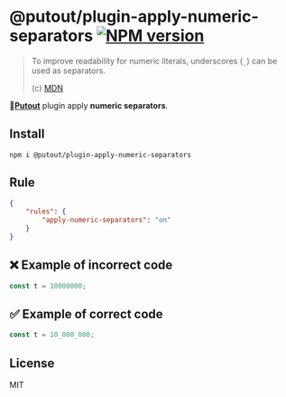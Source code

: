 # @putout/plugin-apply-numeric-separators [![NPM version][NPMIMGURL]][NPMURL]

[NPMIMGURL]: https://img.shields.io/npm/v/@putout/plugin-apply-numeric-separators.svg?style=flat&longCache=true
[NPMURL]: https://npmjs.org/package/@putout/plugin-apply-numeric-separators"npm"

> To improve readability for numeric literals, underscores (`_`) can be used as separators.
>
> (c) [MDN](https://developer.mozilla.org/en-US/docs/Web/JavaScript/Reference/Lexical_grammar)

🐊[**Putout**](https://github.com/coderaiser/putout) plugin apply **numeric separators**.

## Install

```
npm i @putout/plugin-apply-numeric-separators
```

## Rule

```json
{
    "rules": {
        "apply-numeric-separators": "on"
    }
}
```

## ❌ Example of incorrect code

```js
const t = 10000000;
```

## ✅ Example of correct code

```js
const t = 10_000_000;
```

## License

MIT
